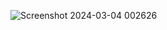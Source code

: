 ![Screenshot 2024-03-04 002626](https://github-production-user-asset-6210df.s3.amazonaws.com/86911300/309573615-3860ee67-5c34-4520-92dd-901c34b3cacb.png?X-Amz-Algorithm=AWS4-HMAC-SHA256&X-Amz-Credential=AKIAVCODYLSA53PQK4ZA%2F20250318%2Fus-east-1%2Fs3%2Faws4_request&X-Amz-Date=20250318T165405Z&X-Amz-Expires=300&X-Amz-Signature=7ec738c79d06b8583450d1925b54de7120c221262535e383b44788d62a6ba22e&X-Amz-SignedHeaders=host)
